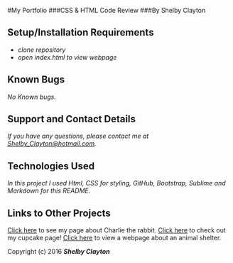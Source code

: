#My Portfolio
###CSS & HTML Code Review
###By Shelby Clayton


## Setup/Installation Requirements

* _clone repository_
* _open index.html to view webpage_


## Known Bugs

_No Known bugs._

## Support and Contact Details

_If you have any questions, please contact me at Shelby_Clayton@hotmail.com._

## Technologies Used

_In this project I used Html, CSS for styling, GitHub, Bootstrap, Sublime and Markdown for this README._

## Links to Other Projects
[Click here](https://github.com/Shabis/Charlie.git) to see my page about Charlie the rabbit.
[Click here](https://github.com/Shabis/Cupcake.git) to check out my cupcake page!
[Click here](https://github.com/Shabis/Animal-Shelter.git) to view a webpage about an animal shelter.

Copyright (c) 2016 **_Shelby Clayton_**
